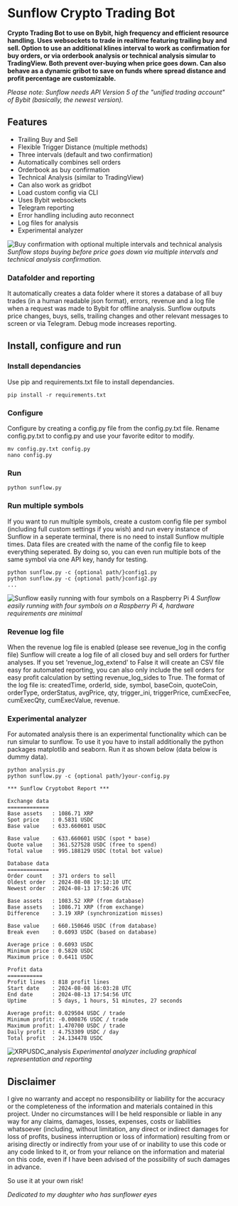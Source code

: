 # Sunflow Crypto Trading Bot
**Crypto Trading Bot to use on Bybit, high frequency and efficient resource handling. Uses websockets to trade in realtime featuring trailing buy and sell. Option to use an additional klines interval to work as confirmation for buy orders, or via orderbook analysis or technical analysis simular to TradingView. Both prevent over-buying when price goes down. Can also behave as a dynamic gribot to save on funds where spread distance and profit percentage are customizable.**

_Please note: Sunflow needs API Version 5 of the "unified trading account" of Bybit (basically, the newest version)._

## Features
- Trailing Buy and Sell
- Flexible Trigger Distance (multiple methods)
- Three intervals (default and two confirmation)
- Automatically combines sell orders
- Orderbook as buy confirmation
- Technical Analysis (similar to TradingView)
- Can also work as gridbot
- Load custom config via CLI
- Uses Bybit websockets
- Telegram reporting
- Error handling including auto reconnect
- Log files for analysis
- Experimental analyzer

![Buy confirmation with optional multiple intervals and technical analysis](https://github.com/eppenga/Sunflow-Cryptobot/assets/4440994/90184716-a793-4c1a-8907-4d746809c763)
_Sunflow stops buying before price goes down via multiple intervals and technical analysis confirmation._

### Datafolder and reporting
It automatically creates a data folder where it stores a database of all buy trades (in a human readable json format), errors, revenue and a log file when a request was made to Bybit for offline analysis. Sunflow outputs price changes, buys, sells, trailing changes and other relevant messages to screen or via Telegram. Debug mode increases reporting.

## Install, configure and run

### Install dependancies
Use pip and requirements.txt file to install dependancies.
```
pip install -r requirements.txt
```

### Configure
Configure by creating a config.py file from the config.py.txt file. Rename config.py.txt to config.py and use your favorite editor to modify.
```
mv config.py.txt config.py
nano config.py
```

### Run
```
python sunflow.py
```

### Run multiple symbols
If you want to run multiple symbols, create a custom config file per symbol (including full custom settings if you wish) and run every instance of Sunflow in a seperate terminal, there is no need to install Sunflow multiple times. Data files are created with the name of the config file to keep everything seperated. By doing so, you can even run multiple bots of the same symbol via one API key, handy for testing. 
```
python sunflow.py -c {optional path/}config1.py
python sunflow.py -c {optional path/}config2.py
...
```

![Sunflow easily running with four symbols on a Raspberry Pi 4](https://github.com/eppenga/Sunflow-Cryptobot/assets/4440994/cebd15e1-0190-4a49-8aa9-c555884274d4)
_Sunflow easily running with four symbols on a Raspberry Pi 4, hardware requirements are minimal_

### Revenue log file
When the revenue log file is enabled (please see revenue_log in the config file) Sunflow will create a log file of all closed buy and sell orders for further analyses. If you set 'revenue_log_extend' to False it will create an CSV file easy for automated reporting, you can also only include the sell orders for easy profit calculation by setting revenue_log_sides to True. The format of the log file is: createdTime, orderId, side, symbol, baseCoin, quoteCoin, orderType, orderStatus, avgPrice, qty, trigger_ini, triggerPrice, cumExecFee, cumExecQty, cumExecValue, revenue.

### Experimental analyzer
For automated analysis there is an experimental functionality which can be run simular to sunflow. To use it you have to install additionally the python packages matplotlib and seaborn. Run it as shown below (data below is dummy data).
```
python analysis.py
python sunflow.py -c {optional path/}your-config.py
```

```
*** Sunflow Cryptobot Report ***

Exchange data
=============
Base assets   : 1086.71 XRP
Spot price    : 0.5831 USDC
Base value    : 633.660601 USDC

Base value    : 633.660601 USDC (spot * base)
Quote value   : 361.527528 USDC (free to spend)
Total value   : 995.188129 USDC (total bot value)

Database data
=============
Order count   : 371 orders to sell
Oldest order  : 2024-08-08 19:12:10 UTC
Newest order  : 2024-08-13 17:50:26 UTC

Base assets   : 1083.52 XRP (from database)
Base assets   : 1086.71 XRP (from exchange)
Difference    : 3.19 XRP (synchronization misses)

Base value    : 660.150646 USDC (from database)
Break even    : 0.6093 USDC (based on database)

Average price : 0.6093 USDC
Minimum price : 0.5820 USDC
Maximum price : 0.6411 USDC

Profit data
===========
Profit lines  : 818 profit lines
Start date    : 2024-08-08 16:03:28 UTC
End date      : 2024-08-13 17:54:56 UTC
Uptime        : 5 days, 1 hours, 51 minutes, 27 seconds

Average profit: 0.029504 USDC / trade
Minimum profit: -0.000876 USDC / trade
Maximum profit: 1.470700 USDC / trade
Daily profit  : 4.753309 USDC / day
Total profit  : 24.134478 USDC
```

![XRPUSDC_analysis](https://github.com/user-attachments/assets/0829a1e8-c6bb-4c5b-a174-72ec5c63b62f)
_Experimental analyzer including graphical representation and reporting_


## Disclaimer
I give no warranty and accept no responsibility or liability for the accuracy or the completeness of the information and materials contained in this project. Under no circumstances will I be held responsible or liable in any way for any claims, damages, losses, expenses, costs or liabilities whatsoever (including, without limitation, any direct or indirect damages for loss of profits, business interruption or loss of information) resulting from or arising directly or indirectly from your use of or inability to use this code or any code linked to it, or from your reliance on the information and material on this code, even if I have been advised of the possibility of such damages in advance.

So use it at your own risk!

_Dedicated to my daughter who has sunflower eyes_
